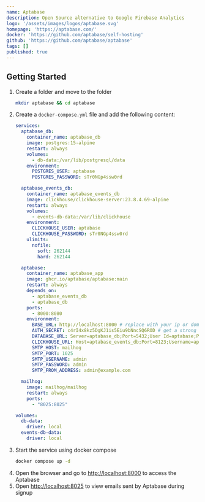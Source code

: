 ```yaml
---
name: Aptabase
description: Open Source alternative to Google Firebase Analytics
logo: '/assets/images/logos/aptabase.svg'
homepage: 'https://aptabase.com/'
docker: 'https://github.com/aptabase/self-hosting'
github: 'https://github.com/aptabase/aptabase'
tags: []
published: true
---
```


## Getting Started

1. Create a folder and move to the folder
    ```bash
    mkdir aptabase && cd aptabase
    ```
2. Create a `docker-compose.yml` file and add the following content:
    ```yaml [docker-compose.yml]
    services:
      aptabase_db:
        container_name: aptabase_db
        image: postgres:15-alpine
        restart: always
        volumes:
          - db-data:/var/lib/postgresql/data
        environment:
          POSTGRES_USER: aptabase
          POSTGRES_PASSWORD: sTr0NGp4ssw0rd

      aptabase_events_db:
        container_name: aptabase_events_db
        image: clickhouse/clickhouse-server:23.8.4.69-alpine
        restart: always
        volumes:
          - events-db-data:/var/lib/clickhouse
        environment:
          CLICKHOUSE_USER: aptabase
          CLICKHOUSE_PASSWORD: sTr0NGp4ssw0rd
        ulimits:
          nofile:
            soft: 262144
            hard: 262144

      aptabase:
        container_name: aptabase_app
        image: ghcr.io/aptabase/aptabase:main
        restart: always
        depends_on:
          - aptabase_events_db
          - aptabase_db
        ports:
          - 8000:8080
        environment:
          BASE_URL: http://localhost:8000 # replace with your ip or domain, including port if needed
          AUTH_SECRET: c4rI4x8kz5DgKJ1is5Eiu9bNncSQ6ROD # get a strong secret from https://randomkeygen.com/
          DATABASE_URL: Server=aptabase_db;Port=5432;User Id=aptabase;Password=sTr0NGp4ssw0rd;Database=aptabase
          CLICKHOUSE_URL: Host=aptabase_events_db;Port=8123;Username=aptabase;Password=sTr0NGp4ssw0rd
          SMTP_HOST: mailhog
          SMTP_PORT: 1025
          SMTP_USERNAME: admin
          SMTP_PASSWORD: admin
          SMTP_FROM_ADDRESS: admin@example.com

      mailhog:
        image: mailhog/mailhog
        restart: always
        ports:
          - "8025:8025"

    volumes:
      db-data:
        driver: local
      events-db-data:
        driver: local
    ```
3. Start the service using docker compose
    ```bash
    docker compose up -d
    ```
4. Open the browser and go to [http://localhost:8000](http://localhost:8000) to access the Aptabase
5. Open [http://localhost:8025](http://localhost:8025) to view emails sent by Aptabase during signup
